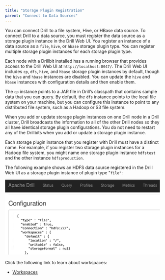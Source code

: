 ```yaml
---
title: "Storage Plugin Registration"
parent: "Connect to Data Sources"
---
```

You can connect Drill to a file system, Hive, or HBase data source. To connect
Drill to a data source, you must register the data source as a storage plugin
instance in the Drill Web UI. You register an instance of a data source as a
`file`, `hive`, or `hbase` storage plugin type. You can register multiple
storage plugin instances for each storage plugin type.

Each node with a Drillbit installed has a running browser that provides access
to the Drill Web UI at `http://localhost:8047/`. The Drill Web UI includes
`cp`, `dfs`, `hive`, and `hbase` storage plugin instances by default, though
the `hive` and `hbase` instances are disabled. You can update the `hive` and
`hbase` instances with configuration details and then enable them.

The `cp` instance points to a JAR file in Drill’s classpath that contains
sample data that you can query. By default, the `dfs` instance points to the
local file system on your machine, but you can configure this instance to
point to any distributed file system, such as a Hadoop or S3 file system.

When you add or update storage plugin instances on one Drill node in a Drill
cluster, Drill broadcasts the information to all of the other Drill nodes so
they all have identical storage plugin configurations. You do not need to
restart any of the Drillbits when you add or update a storage plugin instance.

Each storage plugin instance that you register with Drill must have a distinct
name. For example, if you register two storage plugin instances for a Hadoop
file system, you might name one storage plugin instance `hdfstest` and the
other instance `hdfsproduction`.

The following example shows an HDFS data source registered in the Drill Web UI
as a storage plugin instance of plugin type "`file"`:

![](../../img/StoragePluginConfig.png)

Click the following link to learn about workspaces:

  * [Workspaces](/confluence/display/DRILL/Workspaces)